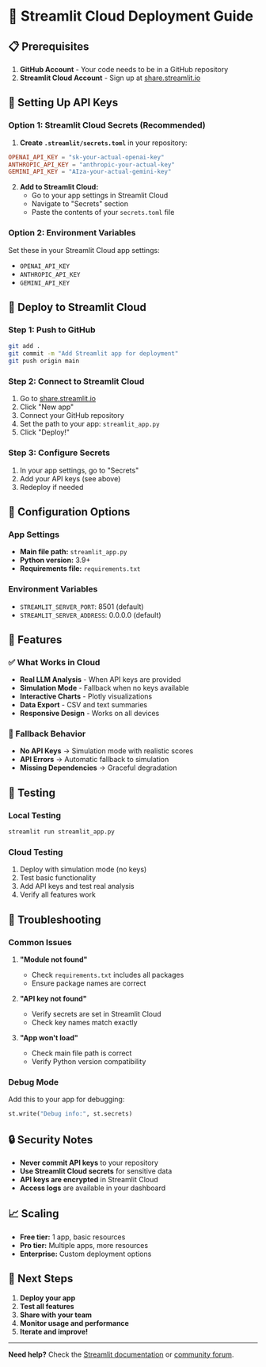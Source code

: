 # 🚀 Streamlit Cloud Deployment Guide

## 📋 Prerequisites

1. **GitHub Account** - Your code needs to be in a GitHub repository
2. **Streamlit Cloud Account** - Sign up at [share.streamlit.io](https://share.streamlit.io)

## 🔑 Setting Up API Keys

### Option 1: Streamlit Cloud Secrets (Recommended)

1. **Create `.streamlit/secrets.toml`** in your repository:
```toml
OPENAI_API_KEY = "sk-your-actual-openai-key"
ANTHROPIC_API_KEY = "anthropic-your-actual-key"
GEMINI_API_KEY = "AIza-your-actual-gemini-key"
```

2. **Add to Streamlit Cloud:**
   - Go to your app settings in Streamlit Cloud
   - Navigate to "Secrets" section
   - Paste the contents of your `secrets.toml` file

### Option 2: Environment Variables

Set these in your Streamlit Cloud app settings:
- `OPENAI_API_KEY`
- `ANTHROPIC_API_KEY` 
- `GEMINI_API_KEY`

## 🚀 Deploy to Streamlit Cloud

### Step 1: Push to GitHub
```bash
git add .
git commit -m "Add Streamlit app for deployment"
git push origin main
```

### Step 2: Connect to Streamlit Cloud

1. Go to [share.streamlit.io](https://share.streamlit.io)
2. Click "New app"
3. Connect your GitHub repository
4. Set the path to your app: `streamlit_app.py`
5. Click "Deploy!"

### Step 3: Configure Secrets

1. In your app settings, go to "Secrets"
2. Add your API keys (see above)
3. Redeploy if needed

## 🔧 Configuration Options

### App Settings
- **Main file path:** `streamlit_app.py`
- **Python version:** 3.9+
- **Requirements file:** `requirements.txt`

### Environment Variables
- `STREAMLIT_SERVER_PORT`: 8501 (default)
- `STREAMLIT_SERVER_ADDRESS`: 0.0.0.0 (default)

## 📱 Features

### ✅ What Works in Cloud
- **Real LLM Analysis** - When API keys are provided
- **Simulation Mode** - Fallback when no keys available
- **Interactive Charts** - Plotly visualizations
- **Data Export** - CSV and text summaries
- **Responsive Design** - Works on all devices

### 🔄 Fallback Behavior
- **No API Keys** → Simulation mode with realistic scores
- **API Errors** → Automatic fallback to simulation
- **Missing Dependencies** → Graceful degradation

## 🧪 Testing

### Local Testing
```bash
streamlit run streamlit_app.py
```

### Cloud Testing
1. Deploy with simulation mode (no keys)
2. Test basic functionality
3. Add API keys and test real analysis
4. Verify all features work

## 🐛 Troubleshooting

### Common Issues

1. **"Module not found"**
   - Check `requirements.txt` includes all packages
   - Ensure package names are correct

2. **"API key not found"**
   - Verify secrets are set in Streamlit Cloud
   - Check key names match exactly

3. **"App won't load"**
   - Check main file path is correct
   - Verify Python version compatibility

### Debug Mode
Add this to your app for debugging:
```python
st.write("Debug info:", st.secrets)
```

## 🔒 Security Notes

- **Never commit API keys** to your repository
- **Use Streamlit Cloud secrets** for sensitive data
- **API keys are encrypted** in Streamlit Cloud
- **Access logs** are available in your dashboard

## 📈 Scaling

- **Free tier:** 1 app, basic resources
- **Pro tier:** Multiple apps, more resources
- **Enterprise:** Custom deployment options

## 🎯 Next Steps

1. **Deploy your app**
2. **Test all features**
3. **Share with your team**
4. **Monitor usage and performance**
5. **Iterate and improve!**

---

**Need help?** Check the [Streamlit documentation](https://docs.streamlit.io) or [community forum](https://discuss.streamlit.io). 